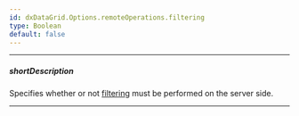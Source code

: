 ```yaml
---
id: dxDataGrid.Options.remoteOperations.filtering
type: Boolean
default: false
---
```

---
##### shortDescription
Specifies whether or not [filtering](/concepts/05%20UI%20Components/DataGrid/30%20Filtering%20and%20Searching '/Documentation/Guide/UI_Components/DataGrid/Filtering_and_Searching/') must be performed on the server side.

---
